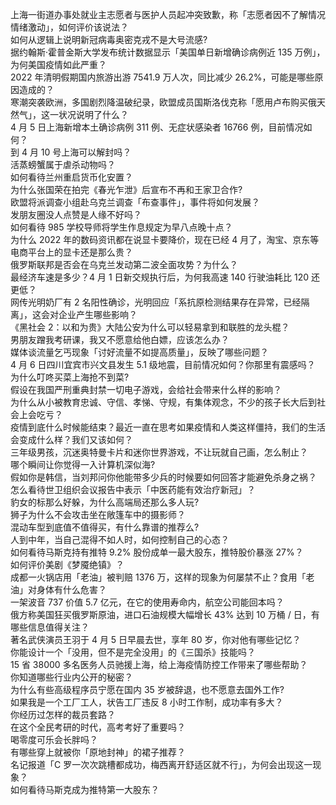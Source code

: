 上海一街道办事处就业主志愿者与医护人员起冲突致歉，称「志愿者因不了解情况情绪激动」，如何评价该说法？  
如何从逻辑上说明新冠病毒奥密克戎不是大号流感?  
据约翰斯·霍普金斯大学发布统计数据显示「美国单日新增确诊病例近 135 万例」，为何美国疫情如此严重？  
2022 年清明假期国内旅游出游 7541.9 万人次，同比减少 26.2%，可能是哪些原因造成的？  
寒潮突袭欧洲，多国剧烈降温破纪录，欧盟成员国斯洛伐克称「愿用卢布购买俄天然气」，这一状况说明了什么？  
4 月 5 日上海新增本土确诊病例 311 例、无症状感染者 16766 例，目前情况如何？  
到 4 月 10 号上海可以解封吗？  
活蒸螃蟹属于虐杀动物吗？  
如何看待兰州重启货币化安置？  
为什么张国荣在拍完《春光乍泄》后宣布不再和王家卫合作?  
欧盟将派调查小组赴乌克兰调查「布查事件」，事件将如何发展？  
发朋友圈没人点赞是人缘不好吗？  
如何看待 985 学校导师将学生作息规定为早八点晚十点？  
为什么 2022 年的数码资讯都在说显卡要降价，现在已经 4 月了，淘宝、京东等电商平台上的显卡还是那么贵？  
俄罗斯联邦是否会在乌克兰发动第二波全面攻势？为什么？  
最经济车速是多少？4 月 1 日新交规执行后，为何我高速 140 行驶油耗比 120 还更低？  
网传光明奶厂有 2 名阳性确诊，光明回应「系抗原检测结果存在异常，已经隔离」，这会对企业产生哪些影响？  
《黑社会 2：以和为贵》大陆公安为什么可以轻易拿到和联胜的龙头棍？  
男朋友蹭我考研课，我又不愿意给他白嫖，应该怎么办？  
媒体谈流量乞丐现象「讨好流量不如提高质量」，反映了哪些问题？  
4 月 6 日四川宜宾市兴文县发生 5.1 级地震，目前情况如何？你那里有震感吗？  
为什么叮咚买菜上海抢不到菜?  
假设在我国严刑重典封禁一切电子游戏，会给社会带来什么样的影响？  
为什么从小被教育忠诚、守信、孝悌、守规，有集体观念，不少的孩子长大后到社会上会吃亏？  
疫情到底什么时候能结束？最近一直在思考如果疫情和人类这样僵持，我们的生活会变成什么样？我们又该如何？  
三年级男孩，沉迷奥特曼卡片和迷你世界游戏，不让玩就自己画，怎么制止？  
哪个瞬间让你觉得一入计算机深似海?  
假如你是韩信，当刘邦问你他能带多少兵的时候要如何回答才能避免杀身之祸？  
怎么看待世卫组织会议报告中表示「中医药能有效治疗新冠」？  
豹女的标那么好躲，为什么高端局还那么多人玩?  
狮子为什么不会攻击坐在敞篷车中的摄影师？  
混动车型到底值不值得买，有什么靠谱的推荐么?  
人到中年，当自己混得不如人时，如何控制自己的心态？  
如何看待马斯克持有推特 9.2% 股份成单一最大股东，推特股价暴涨 27%？  
如何评价美剧《梦魇绝镇》？  
成都一火锅店用「老油」被判赔 1376 万，这样的现象为何屡禁不止？食用「老油」对身体有什么危害？  
一架波音 737 价值 5.7 亿元，在它的使用寿命内，航空公司能回本吗？  
俄方称美国狂买俄罗斯原油，进口石油规模大幅增长 43% 达到 10 万桶 / 日，有哪些信息值得关注？  
著名武侠演员王羽于 4 月 5 日早晨去世，享年 80 岁，你对他有哪些记忆？  
你能设计一个「没用，但不是完全没用」的《三国杀》技能吗？  
15 省 38000 多名医务人员驰援上海，给上海疫情防控工作带来了哪些帮助？  
你知道哪些行业内公开的秘密？  
为什么有些高级程序员宁愿在国内 35 岁被辞退，也不愿意去国外工作?  
如果我是一个工厂工人，状告工厂违反 8 小时工作制，成功率有多大？  
你经历过怎样的裁员套路？  
在这个全民考研的时代，高考考好了重要吗？  
喝零度可乐会长胖吗？  
有哪些穿上就被你「原地封神」的裙子推荐？  
名记报道「C 罗一次次跳槽都成功，梅西离开舒适区就不行」，为何会出现这一现象？  
如何看待马斯克成为推特第一大股东？  
